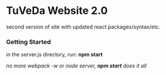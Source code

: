 # TuVeDa Website 2.0

second version of site with updated react packages/syntax/etc.

### Getting Started 

in the server.js directory, run: **npm start**

*no more webpack -w or node server, **npm start** does it all*
